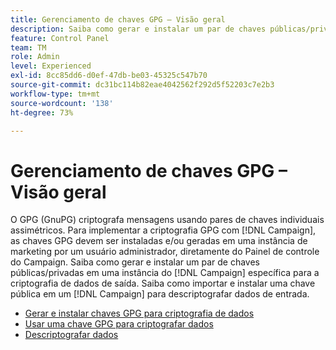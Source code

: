 ```yaml
---
title: Gerenciamento de chaves GPG – Visão geral
description: Saiba como gerar e instalar um par de chaves públicas/privadas em uma instância do  [!DNL Campaign]  específica para a criptografia de dados de saída. Saiba como importar e instalar uma chave pública em um [!DNL Campaign] para descriptografar dados de entrada.
feature: Control Panel
team: TM
role: Admin
level: Experienced
exl-id: 8cc85dd6-d0ef-47db-be03-45325c547b70
source-git-commit: dc31bc114b82eae4042562f292d5f52203c7e2b3
workflow-type: tm+mt
source-wordcount: '138'
ht-degree: 73%

---
```


# Gerenciamento de chaves GPG – Visão geral

O GPG (GnuPG) criptografa mensagens usando pares de chaves individuais assimétricos. Para implementar a criptografia GPG com [!DNL Campaign], as chaves GPG devem ser instaladas e/ou geradas em uma instância de marketing por um usuário administrador, diretamente do Painel de controle do Campaign.
Saiba como gerar e instalar um par de chaves públicas/privadas em uma instância do [!DNL Campaign] específica para a criptografia de dados de saída. Saiba como importar e instalar uma chave pública em um [!DNL Campaign] para descriptografar dados de entrada.

* [Gerar e instalar chaves GPG para criptografia de dados](./generate-and-install-gpg-keys-for-data-encryption.md)
* [Usar uma chave GPG para criptografar dados](./use-a-gpg-key-to-encrypt-data.md)
* [Descriptografar dados](./decrypt-data.md)
